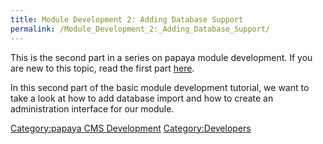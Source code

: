```yaml
---
title: Module Development 2: Adding Database Support
permalink: /Module_Development_2:_Adding_Database_Support/
---
```


This is the second part in a series on papaya module development. If you are new to this topic, read the first part [here](/papaya_Module_Development.md).

In this second part of the basic module development tutorial, we want to take a look at how to add database import and how to create an administration interface for our module.

[Category:papaya CMS Development](export_en/Category:papaya_CMS_Development.md) [Category:Developers](export_en/Category:Developers.md)